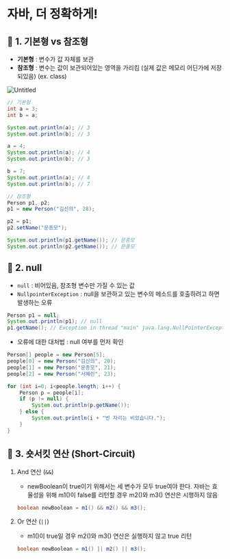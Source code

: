 # 자바, 더 정확하게!

## 📌 1. 기본형 vs 참조형

- **기본형** : 변수가 값 자체를 보관
- **참조형** : 변수는 값이 보관되어있는 영역을 가리킴 (실제 값은 메모리 어딘가에 저장되있음) (ex. class)

![Untitled](%E1%84%8C%E1%85%A1%E1%84%87%E1%85%A1,%20%E1%84%83%E1%85%A5%20%E1%84%8C%E1%85%A5%E1%86%BC%E1%84%92%E1%85%AA%E1%86%A8%E1%84%92%E1%85%A1%E1%84%80%E1%85%A6!%20d2dbe30e5bfd4074b84a6509cc4fd121/Untitled.png)

```java
// 기본형
int a = 3;
int b = a;

System.out.println(a); // 3
System.out.println(b); // 3

a = 4;
System.out.println(a); // 4
System.out.println(b); // 3

b = 7;
System.out.println(a); // 4
System.out.println(b); // 7
```

```java
// 참조형
Person p1, p2;
p1 = new Person("김신의", 28);

p2 = p1;
p2.setName("문종모");

System.out.println(p1.getName()); // 문종모
System.out.println(p2.getName()); // 문종모
```

 

## 📌 2.  null

- `null` : 비어있음, 참조형 변수만 가질 수 있는 값
- `NullpointerException` : null을 보관하고 있는 변수의 메소드를 호출하려고 하면 발생하는 오류

```java
Person p1 = null;
System.out.println(p1); // null
p1.getName(); // Exception in thread "main" java.lang.NullPointerException
```

- 오류에 대한 대처법 : null 여부를 먼저 확인

```java
Person[] people = new Person[5];
people[0] = new Person("김신의", 20);
people[1] = new Person("문종모", 21);
people[2] = new Person("서혜린", 23);

for (int i=0; i<people.length; i++) {
	Person p = people[i];
	if (p != null) {
		System.out.println(p.getName());
	} else {
		System.out.println(i + "번 자리는 비었습니다.");
	}
}
```

## 📌 3. 숏서킷 연산 (Short-Circuit)

1. And 연산 (`&&`)
    - newBoolean이 true이기 위해서는 세 변수가 모두 true여야 한다. 자바는 효율성을 위해 m1()이 false를 리턴할 경우 m2()와 m3() 연산은 시행하지 않음
    
    ```java
    boolean newBoolean = m1() && m2() && m3();
    ```
    
2. Or 연산 (`||`)
    - m1()이 true일 경우 m2()와 m3() 연산은 실행하지 않고 true 리턴
    
    ```java
    boolean newBoolean = m1() || m2() || m3();
    ```
